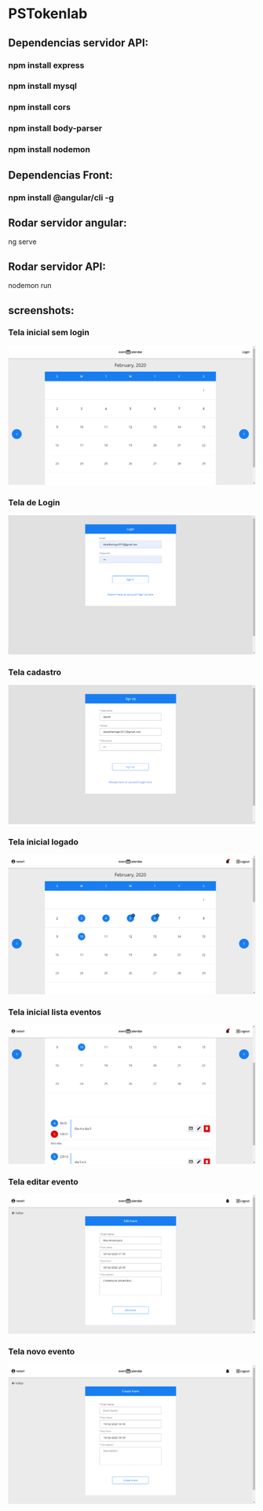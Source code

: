 # PSTokenlab
## Dependencias servidor API:
### npm install express
### npm install mysql
### npm install cors
### npm install body-parser
### npm install nodemon

## Dependencias Front:
### npm install @angular/cli -g



## Rodar servidor angular:

ng serve

## Rodar servidor API:

nodemon run

## screenshots:

### Tela inicial sem login

![tela-inicial-sem-login](https://raw.githubusercontent.com/DanielHeringer/PSTokenlab/master/ScreenShots/tela-inicial-sem-login.png)

 ### Tela de Login
 
![tela-login](https://raw.githubusercontent.com/DanielHeringer/PSTokenlab/master/ScreenShots/tela-login.png)

 ### Tela cadastro 
 
![tela-cadastro](https://raw.githubusercontent.com/DanielHeringer/PSTokenlab/master/ScreenShots/tela-cadastro.png)
 
 ### Tela inicial logado
 
![tela-inicial-logado](https://raw.githubusercontent.com/DanielHeringer/PSTokenlab/master/ScreenShots/tela-inicial-logado.png)

 ### Tela inicial lista eventos
 
![tela-inicial-lista-eventos](https://raw.githubusercontent.com/DanielHeringer/PSTokenlab/master/ScreenShots/tela-inicial-lista-eventos.png)

 ### Tela editar evento
 
![tela-editar-evento](https://raw.githubusercontent.com/DanielHeringer/PSTokenlab/master/ScreenShots/tela-editar-evento.png)

 ### Tela novo evento
 
![tela-novo-evento](https://raw.githubusercontent.com/DanielHeringer/PSTokenlab/master/ScreenShots/tela-novo-evento.png)
